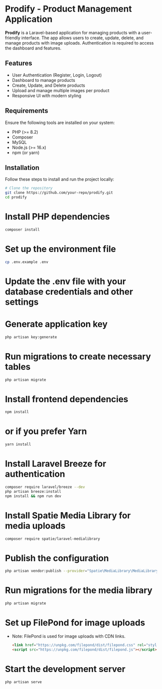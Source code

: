 # Prodify - Product Management Application

**Prodify** is a Laravel-based application for managing products with a user-friendly interface. The app allows users to create, update, delete, and manage products with image uploads. Authentication is required to access the dashboard and features.

## Features
- User Authentication (Register, Login, Logout)
- Dashboard to manage products
- Create, Update, and Delete products
- Upload and manage multiple images per product
- Responsive UI with modern styling

## Requirements
Ensure the following tools are installed on your system:
- PHP (>= 8.2)
- Composer
- MySQL
- Node.js (>= 16.x)
- npm (or yarn)

## Installation
Follow these steps to install and run the project locally:

```bash
# Clone the repository
git clone https://github.com/your-repo/prodify.git
cd prodify 
```

# Install PHP dependencies
```bash
composer install
```

# Set up the environment file
```bash
cp .env.example .env
```

# Update the .env file with your database credentials and other settings

# Generate application key
```bash
php artisan key:generate
```

# Run migrations to create necessary tables
```bash
php artisan migrate
```

# Install frontend dependencies
```bash
npm install
```
# or if you prefer Yarn
```bash
yarn install
```

# Install Laravel Breeze for authentication
```bash
composer require laravel/breeze --dev
php artisan breeze:install
npm install && npm run dev
```


# Install Spatie Media Library for media uploads
```bash
composer require spatie/laravel-medialibrary
```

# Publish the configuration
```bash
php artisan vendor:publish --provider="Spatie\MediaLibrary\MediaLibraryServiceProvider"
```


# Run migrations for the media library
```bash
php artisan migrate
```

# Set up FilePond for image uploads
- Note: FilePond is used for image uploads with CDN links.
    ```html
    <link href="https://unpkg.com/filepond/dist/filepond.css" rel="stylesheet">
    <script src="https://unpkg.com/filepond/dist/filepond.js"></script>
    ```

# Start the development server
```bash
php artisan serve
```




